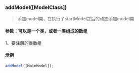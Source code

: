 ### addModel([ModelClass])

> 添加model类，在执行了startModel之后的动态添加model类

#### 参数：可以是一个类，或者一类组成的数组

1、要注册的类数组


#### 示例

```js
addModel([MainModel]);